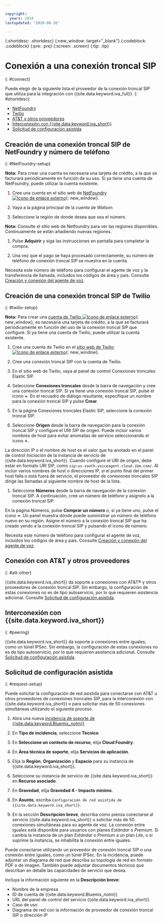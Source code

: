 ```yaml
---

copyright:
  years: 2018
lastupdated: "2018-08-16"

---
```


{:shortdesc: .shortdesc}
{:new_window: target="_blank"}
{:codeblock: .codeblock}
{:pre: .pre}
{:screen: .screen}
{:tip: .tip}


# Conexión a una conexión troncal SIP
{: #connect}

Puede elegir de la siguiente lista el proveedor de la conexión troncal SIP que utiliza para la integración con {{site.data.keyword.iva_full}}.
{: #shortdesc}

* [NetFoundry](#NetFoundry-setup)
* [Twilio](#twilio-setup)
* [AT&T y otros proveedores](#att-other)
* [Interconexión con {{site.data.keyword.iva_short}}](#peering)
* [Solicitud de configuración asistida](#request-setup)

## Creación de una conexión troncal SIP de NetFoundry y número de teléfono
{: #NetFoundry-setup}

**Nota:** Para crear una cuenta es necesaria una tarjeta de crédito, a la que se facturará periódicamente en función de su uso. Si ya tiene una cuenta de NetFoundry, puede utilizar la cuenta existente.

1. Cree una cuenta en el sitio web de [NetFoundry![Icono de enlace externo](../../icons/launch-glyph.svg "Icono de enlace externo")](https://watson.netfoundry.io/watson-login){: new_window}.

1. Vaya a la página principal de la _cuenta de Watson_.

1. Seleccione la región de donde desea que sea el número.

  **Nota:** Consulte el sitio web de Netfoundry para ver las regiones disponibles. Continuamente se están añadiendo nuevas regiones.

1. Pulse **Adquirir** y siga las instrucciones en pantalla para completar la compra.

1. Una vez que el pago se haya procesado correctamente, su número de teléfono de conexión troncal SIP se muestra en la cuenta.

Necesita este número de teléfono para configurar el agente de voz y la transferencia de llamada, incluidos los códigos de área y país. Consulte [Creación y conexión del agente de voz](getting-started.html#step3).


## Creación de una conexión troncal SIP de Twilio
{: #twilio-setup}

**Nota:** Para crear una [cuenta de Twilio ![Icono de enlace externo](../../icons/launch-glyph.svg "Icono de enlace externo")](https://www.twilio.com/try-twilio){: new_window}, es necesaria una tarjeta de crédito, a la que se facturará periódicamente en función del uso de la conexión troncal SIP que configure. Si ya tiene una cuenta de Twilio, puede utilizar la cuenta existente.

  1. Cree una cuenta de Twilio en el [sitio web de Twilio ![Icono de enlace externo](../../icons/launch-glyph.svg "Icono de enlace externo")](https://www.twilio.com/try-twilio){: new_window}.

  1. Cree una conexión troncal SIP con la cuenta de Twilio.

  1. En el sitio web de Twilio, vaya al panel de control Conexiones troncales Elastic SIP.

  1. Seleccione **Conexiones troncales** desde la barra de navegación y cree una conexión troncal SIP. Si ya tiene una conexión troncal SIP, pulse el icono **+**. En el recuadro de diálogo resultante, especifique un nombre para la conexión troncal SIP y pulse **Crear**.

  1. En la página Conexiones troncales Elastic SIP, seleccione la conexión troncal SIP.

  1. Seleccione **Origen** desde la barra de navegación para la conexión troncal SIP y configure el URI SIP de origen. Puede incluir varios nombres de host para evitar anomalías de servicio seleccionando el icono **+**.

  La dirección IP o el nombre de host es el valor que ha anotado en el panel de control _Iniciación_ de la instancia de servicio de {{site.data.keyword.iva_short}}. Cuando configure el URI de origen, debe estar en formato URI SIP, como `sip:us-south.voiceagent.cloud.ibm.com/`. Al incluir varios nombres de host o direcciones IP, si el punto final del primer host falla o está fuera de servicio, el proveedor de conexiones troncales SIP dirige las llamadas al siguiente nombre de host de la lista.

  1. Seleccione **Números** desde la barra de navegación de la conexión troncal SIP. A continuación, cree un número de teléfono y asígnelo a la conexión troncal SIP.

  En la página Números, pulse **Comprar un número** o, si ya tiene uno, pulse el icono **+**. Un panel muestra dónde puede suministrar un número de teléfono nuevo en su región. Asigne el número a la conexión troncal SIP que ha creado yendo a la conexión troncal SIP y pulsando el icono de número.

  Necesita este número de teléfono para configurar el agente de voz, incluidos los códigos de área y país. Consulte [Creación y conexión del agente de voz](getting-started.html#step3).


## Conexión con AT&T y otros proveedores
{: #att-other}

{{site.data.keyword.iva_short}} da soporte a conexiones con AT&T&reg; y otros proveedores de conexión troncal SIP. Sin embargo, la configuración de estas conexiones no es de tipo autoservicio, por lo que requieren asistencia adicional. Consulte [Solicitud de configuración asistida](#request-setup).

## Interconexión con {{site.data.keyword.iva_short}}
{: #peering}

{{site.data.keyword.iva_short}} da soporte a conexiones entre iguales, como un túnel IPSec. Sin embargo, la configuración de estas conexiones no es de tipo autoservicio, por lo que requieren asistencia adicional. Consulte [Solicitud de configuración asistida](#request-setup).

## Solicitud de configuración asistida
{: #request-setup}

Puede solicitar la configuración de red asistida para conectarse con AT&T u otros proveedores de conexiones troncales SIP, para la interconexión con {{site.data.keyword.iva_short}} o para solicitar más de 50 conexiones simultáneas utilizando el siguiente proceso.

1. Abra una nueva [incidencia de soporte de {{site.data.keyword.Bluemix_notm}}](https://console.bluemix.net/unifiedsupport/tickets/add)

1. En **Tipo de incidencia**, seleccione **Técnico**.

1. En **Seleccione un contexto de recurso**, elija **Cloud Foundry**.

1. En **Área técnica de soporte**, elija **Servicios de aplicación**.

1. Elija la **Región**, **Organización** y **Espacio** para su instancia de {{site.data.keyword.iva_short}}.

1. Seleccione su instancia de servicio de {{site.data.keyword.iva_short}} en **Recurso asociado**.

1. En **Gravedad**, elija **Gravedad 4 - Impacto mínimo**.

1. En **Asunto**, escriba `Configuración de red asistida de {{site.data.keyword.iva_short}}`.

1. En la sección **Descripción breve**, describa cómo piensa conectarse al servicio {{site.data.keyword.iva_short}} o solicitar más de 50 conexiones simultáneas para su agente de voz. La conexión entre iguales está disponible para usuarios con planes _Estándar_ o _Premium_. Si cambia la instancia de un plan _Estándar_ o _Premium_ a un plan _Lite_, o si suprime la instancia, se inhabilita la conexión entre iguales.

  Puede conectarse utilizando un proveedor de conexión troncal SIP o una conexión entre iguales, como un túnel IPSec. En la incidencia, puede adjuntar un diagrama de red que describa su topología de red en formato PDF o de imagen. También puede adjuntar documentos técnicos que describan en detalle las capacidades de servicio que desea.

  Incluya la información siguiente en la **Descripción breve**:
  * Nombre de la empresa
  * ID de cuenta de {{site.data.keyword.Bluemix_notm}}
  * URL del panel de control del servicio {{site.data.keyword.iva_short}}
  * Caso de uso
  * Diagrama de red con la información de proveedor de conexión troncal SIP o dirección IP
